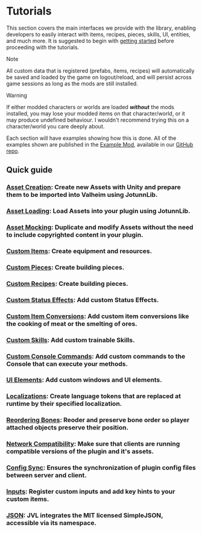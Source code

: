 ﻿# Tutorials

This section covers the main interfaces we provide with the library, enabling developers to easily interact with items, recipes, pieces, skills, UI, entities, and much more. It is suggested to begin with [getting started](../guide.md) before proceeding with the tutorials.

> [!NOTE]
> All custom data that is registered (prefabs, items, recipes) will automatically be saved and loaded by the game on logout/reload, and will persist across game sessions as long as the mods are still installed.  

> [!WARNING]
> If either modded characters or worlds are loaded _**without**_ the mods installed, you may lose your modded items on that character/world, or it may produce undefined behaviour. I wouldn't recommend trying this on a character/world you care deeply about.

Each section will have examples showing how this is done. All of the examples shown are published in the [Example Mod](https://github.com/Valheim-Modding/JotunnModExample), available in our [GitHub repo](https://github.com/Valheim-Modding).

## Quick guide

### [Asset Creation](asset-creation.md): Create new Assets with Unity and prepare them to be imported into Valheim using JotunnLib.

### [Asset Loading](asset-loading.md): Load Assets into your plugin using JotunnLib.

### [Asset Mocking](asset-mocking.md): Duplicate and modify Assets without the need to include copyrighted content in your plugin.

### [Custom Items](items.md): Create equipment and resources.

### [Custom Pieces](pieces.md): Create building pieces.

### [Custom Recipes](recipes.md): Create building pieces.

### [Custom Status Effects](status-effects.md): Add custom Status Effects.

### [Custom Item Conversions](item-conversions.md): Add custom item conversions like the cooking of meat or the smelting of ores.

### [Custom Skills](skills.md): Add custom trainable Skills.

### [Custom Console Commands](console-commands.md): Add custom commands to the Console that can execute your methods.

### [UI Elements](gui.md): Add custom windows and UI elements.

### [Localizations](localization.md): Create language tokens that are replaced at runtime by their specified localization.

### [Reordering Bones](bonereorder.md): Reoder and preserve bone order so player attached objects preserve their position.

### [Network Compatibility](networkcompatibility.md): Make sure that clients are running compatible versions of the plugin and it's assets.

### [Config Sync](config.md): Ensures the synchronization of plugin config files between server and client.

### [Inputs](inputs.md): Register custom inputs and add key hints to your custom items.

### [JSON](https://github.com/mhallin/SimpleJSON.NET): JVL integrates the MIT licensed SimpleJSON, accessible via its namespace.